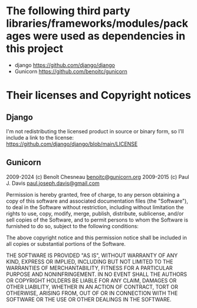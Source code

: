 # The following third party libraries/frameworks/modules/packages were used as dependencies in this project

- django https://github.com/django/django
- Gunicorn https://github.com/benoitc/gunicorn

# Their licenses and Copyright notices

## Django

I'm not redistributing the licensed product in source or binary form, so I'll include a link to the license:
https://github.com/django/django/blob/main/LICENSE

## Gunicorn

2009-2024 (c) Benoît Chesneau <benoitc@gunicorn.org>
2009-2015 (c) Paul J. Davis <paul.joseph.davis@gmail.com>

Permission is hereby granted, free of charge, to any person
obtaining a copy of this software and associated documentation
files (the "Software"), to deal in the Software without
restriction, including without limitation the rights to use,
copy, modify, merge, publish, distribute, sublicense, and/or sell
copies of the Software, and to permit persons to whom the
Software is furnished to do so, subject to the following
conditions:

The above copyright notice and this permission notice shall be
included in all copies or substantial portions of the Software.

THE SOFTWARE IS PROVIDED "AS IS", WITHOUT WARRANTY OF ANY KIND,
EXPRESS OR IMPLIED, INCLUDING BUT NOT LIMITED TO THE WARRANTIES
OF MERCHANTABILITY, FITNESS FOR A PARTICULAR PURPOSE AND
NONINFRINGEMENT. IN NO EVENT SHALL THE AUTHORS OR COPYRIGHT
HOLDERS BE LIABLE FOR ANY CLAIM, DAMAGES OR OTHER LIABILITY,
WHETHER IN AN ACTION OF CONTRACT, TORT OR OTHERWISE, ARISING
FROM, OUT OF OR IN CONNECTION WITH THE SOFTWARE OR THE USE OR
OTHER DEALINGS IN THE SOFTWARE.
